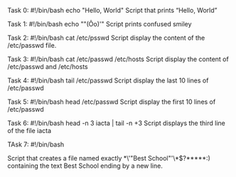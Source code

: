 Task 0:
#!/bin/bash
echo "Hello, World"
Script that prints “Hello, World”

Task 1:
#!/bin/bash
echo "\"(Ôo)'"
Script prints confused smiley

Task 2:
#!/bin/bash
cat /etc/psswd
Script display the content of the /etc/passwd file.

Task 3:
#!/bin/bash
cat /etc/passwd /etc/hosts
Script display the content of /etc/passwd and /etc/hosts

Task 4:
#!/bin/bash
tail /etc/passwd
Script display the last 10 lines of /etc/passwd

Task 5:
#!/bin/bash
head /etc/passwd
Script display the first 10 lines of /etc/passwd

Task 6:
#!/bin/bash
head -n 3 iacta | tail -n +3
Script displays the third line of the file iacta

TAsk 7:
#!/bin/bash

Script that creates a file named exactly \*\\'"Best School"\'\\*$\?\*\*\*\*\*:) containing the text Best School ending by a new line.